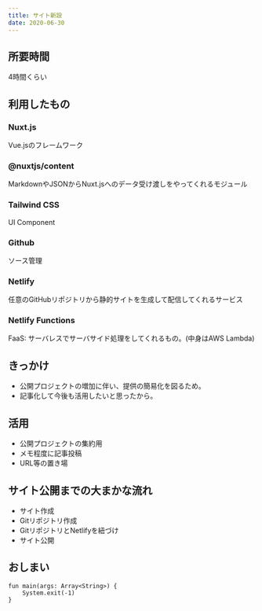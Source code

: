 ```yaml
---
title: サイト新設
date: 2020-06-30
---
```


## 所要時間
4時間くらい

## 利用したもの

### Nuxt.js
Vue.jsのフレームワーク

### @nuxtjs/content
MarkdownやJSONからNuxt.jsへのデータ受け渡しをやってくれるモジュール

### Tailwind CSS
UI Component

### Github
ソース管理

### Netlify
任意のGitHubリポジトリから静的サイトを生成して配信してくれるサービス

### Netlify Functions
FaaS: サーバレスでサーバサイド処理をしてくれるもの。(中身はAWS Lambda)

## きっかけ
- 公開プロジェクトの増加に伴い、提供の簡易化を図るため。
- 記事化して今後も活用したいと思ったから。

## 活用
- 公開プロジェクトの集約用
- メモ程度に記事投稿
- URL等の置き場

## サイト公開までの大まかな流れ
- サイト作成
- Gitリポジトリ作成
- GitリポジトリとNetlifyを紐づけ
- サイト公開

## おしまい

```kotlin[Main.kt]
fun main(args: Array<String>) {
    System.exit(-1)
}
```
